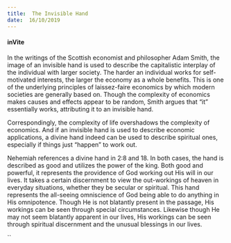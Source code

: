 ```yaml
---
title:  The Invisible Hand
date:  16/10/2019
---
```


#### inVite

In the writings of the Scottish economist and philosopher Adam Smith, the image of an invisible hand is used to describe the capitalistic interplay of the individual with larger society. The harder an individual works for self-motivated interests, the larger the economy as a whole benefits. This is one of the underlying principles of laissez-faire economics by which modern societies are generally based on. Though the complexity of economics makes causes and effects appear to be random, Smith argues that “it” essentially works, attributing it to an invisible hand.

Correspondingly, the complexity of life overshadows the complexity of economics. And if an invisible hand is used to describe economic applications, a divine hand indeed can be used to describe spiritual ones, especially if things just “happen” to work out.

Nehemiah references a divine hand in 2:8 and 18. In both cases, the hand is described as good and utilizes the power of the king. Both good and powerful, it represents the providence of God working out His will in our lives. It takes a certain discernment to view the out-workings of heaven in everyday situations, whether they be secular or spiritual. This hand represents the all-seeing omniscience of God being able to do anything in His omnipotence. Though He is not blatantly present in the passage, His workings can be seen through special circumstances. Likewise though He may not seem blatantly apparent in our lives, His workings can be seen through spiritual discernment and the unusual blessings in our lives.

``